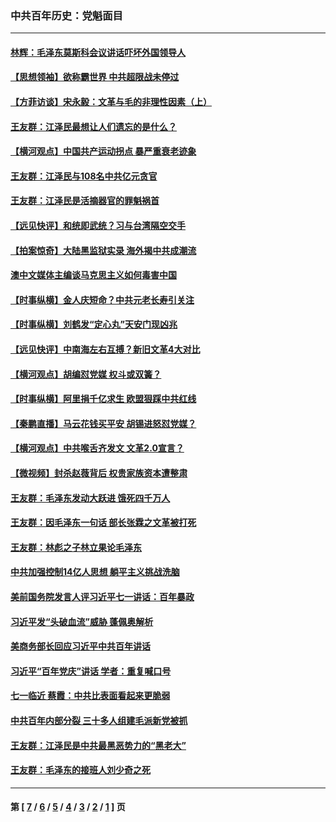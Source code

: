 ### 中共百年历史：党魁面目
---
#### [林辉：毛泽东莫斯科会议讲话吓坏外国领导人](../../pages/nf1176107/n13917931.md?07060430) 
#### [【思想领袖】欲称霸世界 中共超限战未停过](../../pages/nf1176107/n13745142.md?07060430) 
#### [【方菲访谈】宋永毅：文革与毛的非理性因素（上）](../../pages/nf1176107/n13469956.md?07060430) 
#### [王友群：江泽民最想让人们遗忘的是什么？](../../pages/nf1176107/n13408949.md?07060430) 
#### [【横河观点】中国共产运动拐点 暴严重衰老迹象](../../pages/nf1176107/n13388333.md?07060430) 
#### [王友群：江泽民与108名中共亿元贪官](../../pages/nf1176107/n13352358.md?07060430) 
#### [王友群：江泽民是活摘器官的罪魁祸首](../../pages/nf1176107/n13336903.md?07060430) 
#### [【远见快评】和统即武统？习与台湾隔空交手](../../pages/nf1176107/n13297739.md?07060430) 
#### [【拍案惊奇】大陆黑监狱实录 海外揭中共成潮流](../../pages/nf1176107/n13288853.md?07060430) 
#### [澳中文媒体主编谈马克思主义如何毒害中国](../../pages/nf1176107/n13257387.md?07060430) 
#### [【时事纵横】金人庆短命？中共元老长寿引关注](../../pages/nf1176107/n13217934.md?07060430) 
#### [【时事纵横】刘鹤发“定心丸”天安门现凶兆](../../pages/nf1176107/n13215416.md?07060430) 
#### [【远见快评】中南海左右互搏？新旧文革4大对比](../../pages/nf1176107/n13214745.md?07060430) 
#### [【横河观点】胡编怼党媒 权斗或双簧？](../../pages/nf1176107/n13210864.md?07060430) 
#### [【时事纵横】阿里捐千亿求生 欧盟狠踩中共红线](../../pages/nf1176107/n13206431.md?07060430) 
#### [【秦鹏直播】马云花钱买平安 胡锡进怒怼党媒？](../../pages/nf1176107/n13206392.md?07060430) 
#### [【横河观点】中共喉舌齐发文 文革2.0宣言？](../../pages/nf1176107/n13201248.md?07060430) 
#### [【微视频】封杀赵薇背后 权贵家族资本遭整肃](../../pages/nf1176107/n13197798.md?07060430) 
#### [王友群：毛泽东发动大跃进 饿死四千万人](../../pages/nf1176107/n13177158.md?07060430) 
#### [王友群：因毛泽东一句话 部长张霖之文革被打死](../../pages/nf1176107/n13161711.md?07060430) 
#### [王友群：林彪之子林立果论毛泽东](../../pages/nf1176107/n13128622.md?07060430) 
#### [中共加强控制14亿人思想 躺平主义挑战洗脑](../../pages/nf1176107/n13094299.md?07060430) 
#### [美前国务院发言人评习近平七一讲话：百年暴政](../../pages/nf1176107/n13066986.md?07060430) 
#### [习近平发“头破血流”威胁 蓬佩奥解析](../../pages/nf1176107/n13063604.md?07060430) 
#### [美商务部长回应习近平中共百年讲话](../../pages/nf1176107/n13062903.md?07060430) 
#### [习近平“百年党庆”讲话 学者：重复喊口号](../../pages/nf1176107/n13061411.md?07060430) 
#### [七一临近 蔡霞：中共比表面看起来更脆弱](../../pages/nf1176107/n13056418.md?07060430) 
#### [中共百年内部分裂 三十多人组建毛派新党被抓](../../pages/nf1176107/n13044023.md?07060430) 
#### [王友群：江泽民是中共最黑恶势力的“黑老大”](../../pages/nf1176107/n13022180.md?07060430) 
#### [王友群：毛泽东的接班人刘少奇之死](../../pages/nf1176107/n12991772.md?07060430) 

---
#### 第 [ [7](./7.md?07060430) / [6](./6.md?07060430) / [5](./5.md?07060430) / [4](./4.md?07060430) / [3](./3.md?07060430) / [2](./2.md?07060430) / [1](./1.md?07060430) ] 页
